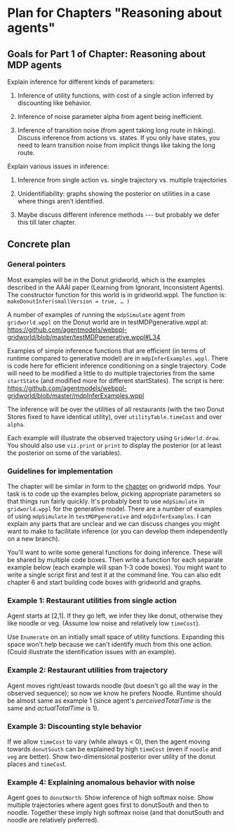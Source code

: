 
# Plan for Chapters "Reasoning about agents"

## Goals for Part 1 of Chapter: Reasoning about MDP agents

Explain inference for different kinds of parameters:

1.	Inference of utility functions, with cost of a single action inferred by discounting like behavior.

2.	Inference of noise parameter alpha from agent being inefficient.

3.	Inference of transition noise (from agent taking long route in hiking). Discuss inference from actions vs. states. If you only have states, you need to learn transition noise from implicit things like taking the long route.


Explain various issues in inference:

1.	Inference from single action vs. single trajectory vs. multiple trajectories

2.	Unidentifiability: graphs showing the posterior on utilities in a case where things aren’t identified.

3.	Maybe discuss different inference methods --- but probably we defer this till later chapter. 


## Concrete plan

### General pointers

Most examples will be in the Donut gridworld, which is the examples described in the AAAI paper (Learning from Ignorant, Inconsistent Agents). The constructor function for this world is in gridworld.wppl. The function is:
`makeDonutInfer(smallVersion = true, … )` 

A number of examples of running the `mdpSimulate` agent from `gridworld.wppl` on the Donut world are in testMDPgenerative.wppl at:
https://github.com/agentmodels/webppl-gridworld/blob/master/testMDPgenerative.wppl#L34

Examples of simple inference functions that are efficient (in terms of runtime compared to generative model) are in `mdpInferExamples.wppl`. There is code here for efficient inference conditioning on a single trajectory. Code will need to be modified a little to do multiple trajectories from the same `startState` (and modified more for different startStates). The script is here:
https://github.com/agentmodels/webppl-gridworld/blob/master/mdpInferExamples.wppl

The inference will be over the utilities of all restaurants (with the two Donut Stores fixed to have identical utility), over `utilityTable.timeCost` and over `alpha`. 

Each example will illustrate the observed trajectory using `GridWorld.draw`. You should also use `viz.print` or `print` to display the posterior (or at least the posterior on some of the variables).

### Guidelines for implementation
The chapter will be similar in form to the [chapter](http://agentmodels.org/chapters/05-mdp-gridworld.html) on gridworld mdps. Your task is to code up the examples below, picking appropriate parameters so that things run fairly quickly. It's probably best to use `mdpSimulate` in `gridworld.wppl` for the generative model. There are a number of examples of using `mdpSimulate` in `testMDPgenerative` and `mdpInferExamples`. I can explain any parts that are unclear and we can discuss changes you might want to make to facilitate inference (or you can develop them independently on a new branch).

You'll want to write some general functions for doing inference. These will be shared by multiple code boxes. Then write a function for each separate example below (each example will span 1-3 code boxes). You might want to write a single script first and test it at the command line. You can also edit chapter 6 and start building code boxes with gridworld and graphs.



### Example 1: Restaurant utilities from single action
Agent starts at [2,1]. If they go left, we infer they like donut, otherwise they like noodle or veg. (Assume low noise and relatively low `timeCost`).

Use `Enumerate` on an initially small space of utility functions. Expanding this space won't help because we can't identify much from this one action. (Could illustrate the identification issues with an example). 

### Example 2: Restaurant utilities from trajectory
Agent moves right/east towards noodle (but doesn't go all the way in the observed sequence); so now we know he prefers Noodle. Runtime should be almost same as example 1 (since agent's *perceivedTotalTime* is the same and *actualTotalTime* is 1).

### Example 3: Discounting style behavior
If we allow `timeCost` to vary (while always < 0), then the agent moving towards `donutSouth` can be explained by high `timeCost` (even if `noodle` and `veg` are better). Show two-dimensional posterior over utility of the donut places and `timeCos`t. 

### Example 4: Explaining anomalous behavior with noise
Agent goes to `donutNorth`. Show inference of high softmax noise.
Show multiple trajectories where agent goes first to donutSouth and then to noodle. Together these imply high softmax noise (and that donutSouth and noodle are relatively preferred). 


